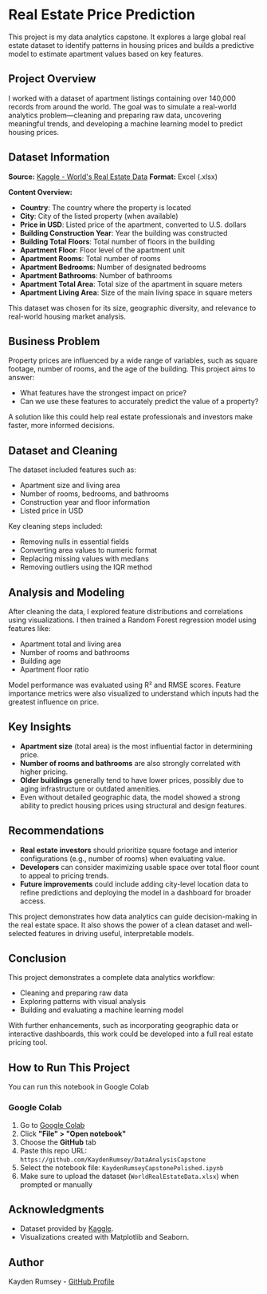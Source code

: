 # Real Estate Price Prediction

This project is my data analytics capstone. It explores a large global real estate dataset to identify patterns in housing prices and builds a predictive model to estimate apartment values based on key features.

## Project Overview

I worked with a dataset of apartment listings containing over 140,000 records from around the world. The goal was to simulate a real-world analytics problem—cleaning and preparing raw data, uncovering meaningful trends, and developing a machine learning model to predict housing prices.

## Dataset Information

**Source:** [Kaggle - World's Real Estate Data](https://www.kaggle.com/datasets/toriqulstu/worlds-real-estate-data147k) 
**Format:** Excel (.xlsx)

**Content Overview:**

- **Country**: The country where the property is located  
- **City**: City of the listed property (when available)  
- **Price in USD**: Listed price of the apartment, converted to U.S. dollars  
- **Building Construction Year**: Year the building was constructed  
- **Building Total Floors**: Total number of floors in the building  
- **Apartment Floor**: Floor level of the apartment unit  
- **Apartment Rooms**: Total number of rooms  
- **Apartment Bedrooms**: Number of designated bedrooms  
- **Apartment Bathrooms**: Number of bathrooms  
- **Apartment Total Area**: Total size of the apartment in square meters  
- **Apartment Living Area**: Size of the main living space in square meters  

This dataset was chosen for its size, geographic diversity, and relevance to real-world housing market analysis.


## Business Problem

Property prices are influenced by a wide range of variables, such as square footage, number of rooms, and the age of the building. This project aims to answer:

- What features have the strongest impact on price?
- Can we use these features to accurately predict the value of a property?

A solution like this could help real estate professionals and investors make faster, more informed decisions.

## Dataset and Cleaning

The dataset included features such as:

- Apartment size and living area
- Number of rooms, bedrooms, and bathrooms
- Construction year and floor information
- Listed price in USD

Key cleaning steps included:
- Removing nulls in essential fields
- Converting area values to numeric format
- Replacing missing values with medians
- Removing outliers using the IQR method

## Analysis and Modeling

After cleaning the data, I explored feature distributions and correlations using visualizations. I then trained a Random Forest regression model using features like:

- Apartment total and living area
- Number of rooms and bathrooms
- Building age
- Apartment floor ratio

Model performance was evaluated using R² and RMSE scores. Feature importance metrics were also visualized to understand which inputs had the greatest influence on price.

## Key Insights
- **Apartment size** (total area) is the most influential factor in determining price.
- **Number of rooms and bathrooms** are also strongly correlated with higher pricing.
- **Older buildings** generally tend to have lower prices, possibly due to aging infrastructure or outdated amenities.
- Even without detailed geographic data, the model showed a strong ability to predict housing prices using structural and design features.

## Recommendations
- **Real estate investors** should prioritize square footage and interior configurations (e.g., number of rooms) when evaluating value.
- **Developers** can consider maximizing usable space over total floor count to appeal to pricing trends.
- **Future improvements** could include adding city-level location data to refine predictions and deploying the model in a dashboard for broader access.

This project demonstrates how data analytics can guide decision-making in the real estate space. It also shows the power of a clean dataset and well-selected features in driving useful, interpretable models.


## Conclusion

This project demonstrates a complete data analytics workflow:
- Cleaning and preparing raw data
- Exploring patterns with visual analysis
- Building and evaluating a machine learning model

With further enhancements, such as incorporating geographic data or interactive dashboards, this work could be developed into a full real estate pricing tool.

## How to Run This Project

You can run this notebook in Google Colab

### Google Colab 
1. Go to [Google Colab](https://colab.research.google.com/)
2. Click **"File" > "Open notebook"**
3. Choose the **GitHub** tab
4. Paste this repo URL: `https://github.com/KaydenRumsey/DataAnalysisCapstone`
5. Select the notebook file: `KaydenRumseyCapstonePolished.ipynb`
6. Make sure to upload the dataset (`WorldRealEstateData.xlsx`) when prompted or manually

## Acknowledgments
- Dataset provided by [Kaggle](https://www.kaggle.com/).
- Visualizations created with Matplotlib and Seaborn.

## Author
Kayden Rumsey - [GitHub Profile](https://github.com/KaydenRumsey/)

